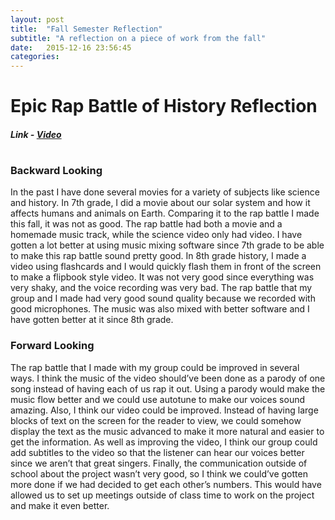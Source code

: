 ```yaml
---
layout: post
title:  "Fall Semester Reflection"
subtitle: "A reflection on a piece of work from the fall"
date:   2015-12-16 23:56:45
categories:
---
```


# Epic Rap Battle of History Reflection
##### Link - [Video](https://drive.google.com/file/d/0BzEqU4Z2AwHsUk5LU0NzM2JIeFk/view?usp=sharing)
#
#

### Backward Looking
In the past I have done several movies for a variety of subjects like science and history. In 7th grade, I did a movie about our solar system and how it affects humans and animals on Earth. Comparing it to the rap battle I made this fall, it was not as good. The rap battle had both a movie and a homemade music track, while the science video only had video. I have gotten a lot better at using music mixing software since 7th grade to be able to make this rap battle sound pretty good. In 8th grade history, I made a video using flashcards and I would quickly flash them in front of the screen to make a flipbook style video. It was not very good since everything was very shaky, and the voice recording was very bad. The rap battle that my group and I made had very good sound quality because we recorded with good microphones. The music was also mixed with better software and I have gotten better at it since 8th grade.

### Forward Looking
The rap battle that I made with my group could be improved in several ways. I think the music of the video should’ve been done as a parody of one song instead of having each of us rap it out. Using a parody would make the music flow better and we could use autotune to make our voices sound amazing. Also, I think our video could be improved. Instead of having large blocks of text on the screen for the reader to view, we could somehow display the text as the music advanced to make it more natural and easier to get the information. As well as improving the video, I think our group could add subtitles to the video so that the listener can hear our voices better since we aren’t that great singers. Finally, the communication outside of school about the project wasn’t very good, so I think we could’ve gotten more done if we had decided to get each other’s numbers. This would have allowed us to set up meetings outside of class time to work on the project and make it even better.

